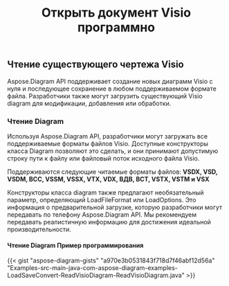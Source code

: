 ﻿---
title: Открыть документ Visio программно
linktitle: Открыть документ Visio
type: docs
weight: 20
url: /ru/java/open-visio-document/
description: На этой странице описывается, как открыть документ Visio с нуля с помощью библиотеки Aspose.Diagram.
---
## **Чтение существующего чертежа Visio**
Aspose.Diagram API поддерживает создание новых диаграмм Visio с нуля и последующее сохранение в любом поддерживаемом формате файла. Разработчики также могут загрузить существующий Visio diagram для модификации, добавления или обработки.
### **Чтение Diagram**
Используя Aspose.Diagram API, разработчики могут загружать все поддерживаемые форматы файлов Visio. Доступные конструкторы класса Diagram позволяют это сделать, и они принимают допустимую строку пути к файлу или файловый поток исходного файла Visio.

Поддерживаются следующие читаемые форматы файлов:
**VSDX, VSD, VSDM, ВСС, VSSM, VSSX, VTX, VDX, ВДВ, ВСТ, VSTX, VSTM и VSX**

Конструкторы класса diagram также предлагают необязательный параметр, определяющий LoadFileFormat или LoadOptions. Это информация о предварительной загрузке, которую разработчики могут передавать по телефону Aspose.Diagram API. Мы рекомендуем передавать реалистичную информацию для достижения идеальной производительности.
#### **Чтение Diagram Пример программирования**
{{< gist "aspose-diagram-gists" "a970e3b0531843f718d7f46abf12d56a" "Examples-src-main-java-com-aspose-diagram-examples-LoadSaveConvert-ReadVisioDiagram-ReadVisioDiagram.java" >}}
